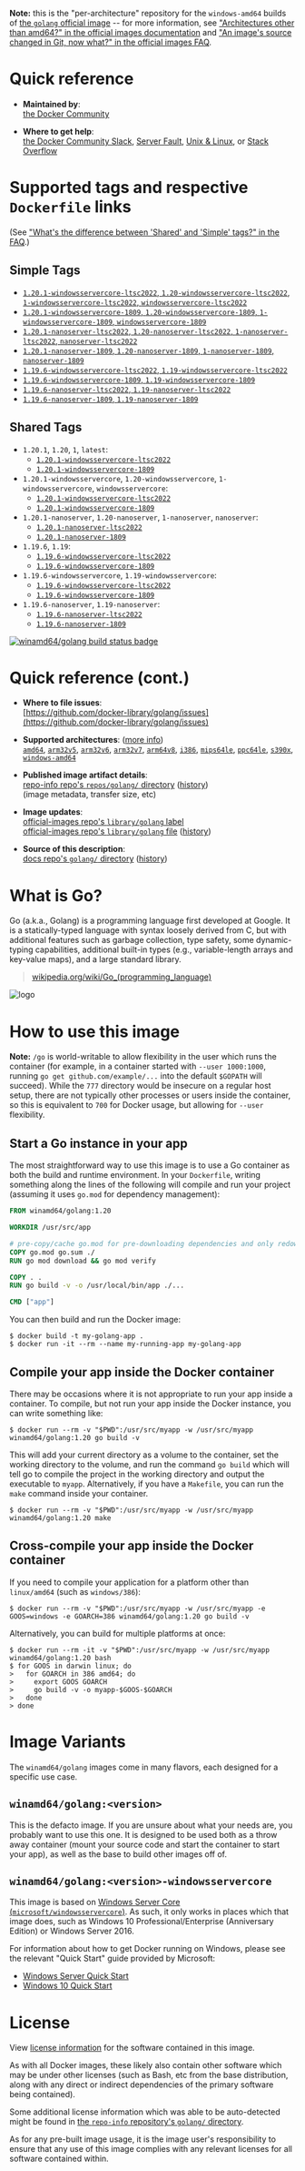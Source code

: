 <!--

********************************************************************************

WARNING:

    DO NOT EDIT "golang/README.md"

    IT IS AUTO-GENERATED

    (from the other files in "golang/" combined with a set of templates)

********************************************************************************

-->

**Note:** this is the "per-architecture" repository for the `windows-amd64` builds of [the `golang` official image](https://hub.docker.com/_/golang) -- for more information, see ["Architectures other than amd64?" in the official images documentation](https://github.com/docker-library/official-images#architectures-other-than-amd64) and ["An image's source changed in Git, now what?" in the official images FAQ](https://github.com/docker-library/faq#an-images-source-changed-in-git-now-what).

# Quick reference

-	**Maintained by**:  
	[the Docker Community](https://github.com/docker-library/golang)

-	**Where to get help**:  
	[the Docker Community Slack](https://dockr.ly/comm-slack), [Server Fault](https://serverfault.com/help/on-topic), [Unix & Linux](https://unix.stackexchange.com/help/on-topic), or [Stack Overflow](https://stackoverflow.com/help/on-topic)

# Supported tags and respective `Dockerfile` links

(See ["What's the difference between 'Shared' and 'Simple' tags?" in the FAQ](https://github.com/docker-library/faq#whats-the-difference-between-shared-and-simple-tags).)

## Simple Tags

-	[`1.20.1-windowsservercore-ltsc2022`, `1.20-windowsservercore-ltsc2022`, `1-windowsservercore-ltsc2022`, `windowsservercore-ltsc2022`](https://github.com/docker-library/golang/blob/067ba62265c51b96ca29de9faf37b831ad90da2a/1.20/windows/windowsservercore-ltsc2022/Dockerfile)
-	[`1.20.1-windowsservercore-1809`, `1.20-windowsservercore-1809`, `1-windowsservercore-1809`, `windowsservercore-1809`](https://github.com/docker-library/golang/blob/067ba62265c51b96ca29de9faf37b831ad90da2a/1.20/windows/windowsservercore-1809/Dockerfile)
-	[`1.20.1-nanoserver-ltsc2022`, `1.20-nanoserver-ltsc2022`, `1-nanoserver-ltsc2022`, `nanoserver-ltsc2022`](https://github.com/docker-library/golang/blob/067ba62265c51b96ca29de9faf37b831ad90da2a/1.20/windows/nanoserver-ltsc2022/Dockerfile)
-	[`1.20.1-nanoserver-1809`, `1.20-nanoserver-1809`, `1-nanoserver-1809`, `nanoserver-1809`](https://github.com/docker-library/golang/blob/067ba62265c51b96ca29de9faf37b831ad90da2a/1.20/windows/nanoserver-1809/Dockerfile)
-	[`1.19.6-windowsservercore-ltsc2022`, `1.19-windowsservercore-ltsc2022`](https://github.com/docker-library/golang/blob/076ce38f04eada5a57ebd716345481669e9d8283/1.19/windows/windowsservercore-ltsc2022/Dockerfile)
-	[`1.19.6-windowsservercore-1809`, `1.19-windowsservercore-1809`](https://github.com/docker-library/golang/blob/076ce38f04eada5a57ebd716345481669e9d8283/1.19/windows/windowsservercore-1809/Dockerfile)
-	[`1.19.6-nanoserver-ltsc2022`, `1.19-nanoserver-ltsc2022`](https://github.com/docker-library/golang/blob/076ce38f04eada5a57ebd716345481669e9d8283/1.19/windows/nanoserver-ltsc2022/Dockerfile)
-	[`1.19.6-nanoserver-1809`, `1.19-nanoserver-1809`](https://github.com/docker-library/golang/blob/076ce38f04eada5a57ebd716345481669e9d8283/1.19/windows/nanoserver-1809/Dockerfile)

## Shared Tags

-	`1.20.1`, `1.20`, `1`, `latest`:
	-	[`1.20.1-windowsservercore-ltsc2022`](https://github.com/docker-library/golang/blob/067ba62265c51b96ca29de9faf37b831ad90da2a/1.20/windows/windowsservercore-ltsc2022/Dockerfile)
	-	[`1.20.1-windowsservercore-1809`](https://github.com/docker-library/golang/blob/067ba62265c51b96ca29de9faf37b831ad90da2a/1.20/windows/windowsservercore-1809/Dockerfile)
-	`1.20.1-windowsservercore`, `1.20-windowsservercore`, `1-windowsservercore`, `windowsservercore`:
	-	[`1.20.1-windowsservercore-ltsc2022`](https://github.com/docker-library/golang/blob/067ba62265c51b96ca29de9faf37b831ad90da2a/1.20/windows/windowsservercore-ltsc2022/Dockerfile)
	-	[`1.20.1-windowsservercore-1809`](https://github.com/docker-library/golang/blob/067ba62265c51b96ca29de9faf37b831ad90da2a/1.20/windows/windowsservercore-1809/Dockerfile)
-	`1.20.1-nanoserver`, `1.20-nanoserver`, `1-nanoserver`, `nanoserver`:
	-	[`1.20.1-nanoserver-ltsc2022`](https://github.com/docker-library/golang/blob/067ba62265c51b96ca29de9faf37b831ad90da2a/1.20/windows/nanoserver-ltsc2022/Dockerfile)
	-	[`1.20.1-nanoserver-1809`](https://github.com/docker-library/golang/blob/067ba62265c51b96ca29de9faf37b831ad90da2a/1.20/windows/nanoserver-1809/Dockerfile)
-	`1.19.6`, `1.19`:
	-	[`1.19.6-windowsservercore-ltsc2022`](https://github.com/docker-library/golang/blob/076ce38f04eada5a57ebd716345481669e9d8283/1.19/windows/windowsservercore-ltsc2022/Dockerfile)
	-	[`1.19.6-windowsservercore-1809`](https://github.com/docker-library/golang/blob/076ce38f04eada5a57ebd716345481669e9d8283/1.19/windows/windowsservercore-1809/Dockerfile)
-	`1.19.6-windowsservercore`, `1.19-windowsservercore`:
	-	[`1.19.6-windowsservercore-ltsc2022`](https://github.com/docker-library/golang/blob/076ce38f04eada5a57ebd716345481669e9d8283/1.19/windows/windowsservercore-ltsc2022/Dockerfile)
	-	[`1.19.6-windowsservercore-1809`](https://github.com/docker-library/golang/blob/076ce38f04eada5a57ebd716345481669e9d8283/1.19/windows/windowsservercore-1809/Dockerfile)
-	`1.19.6-nanoserver`, `1.19-nanoserver`:
	-	[`1.19.6-nanoserver-ltsc2022`](https://github.com/docker-library/golang/blob/076ce38f04eada5a57ebd716345481669e9d8283/1.19/windows/nanoserver-ltsc2022/Dockerfile)
	-	[`1.19.6-nanoserver-1809`](https://github.com/docker-library/golang/blob/076ce38f04eada5a57ebd716345481669e9d8283/1.19/windows/nanoserver-1809/Dockerfile)

[![winamd64/golang build status badge](https://img.shields.io/jenkins/s/https/doi-janky.infosiftr.net/job/multiarch/job/windows-amd64/job/golang.svg?label=winamd64/golang%20%20build%20job)](https://doi-janky.infosiftr.net/job/multiarch/job/windows-amd64/job/golang/)

# Quick reference (cont.)

-	**Where to file issues**:  
	[https://github.com/docker-library/golang/issues](https://github.com/docker-library/golang/issues)

-	**Supported architectures**: ([more info](https://github.com/docker-library/official-images#architectures-other-than-amd64))  
	[`amd64`](https://hub.docker.com/r/amd64/golang/), [`arm32v5`](https://hub.docker.com/r/arm32v5/golang/), [`arm32v6`](https://hub.docker.com/r/arm32v6/golang/), [`arm32v7`](https://hub.docker.com/r/arm32v7/golang/), [`arm64v8`](https://hub.docker.com/r/arm64v8/golang/), [`i386`](https://hub.docker.com/r/i386/golang/), [`mips64le`](https://hub.docker.com/r/mips64le/golang/), [`ppc64le`](https://hub.docker.com/r/ppc64le/golang/), [`s390x`](https://hub.docker.com/r/s390x/golang/), [`windows-amd64`](https://hub.docker.com/r/winamd64/golang/)

-	**Published image artifact details**:  
	[repo-info repo's `repos/golang/` directory](https://github.com/docker-library/repo-info/blob/master/repos/golang) ([history](https://github.com/docker-library/repo-info/commits/master/repos/golang))  
	(image metadata, transfer size, etc)

-	**Image updates**:  
	[official-images repo's `library/golang` label](https://github.com/docker-library/official-images/issues?q=label%3Alibrary%2Fgolang)  
	[official-images repo's `library/golang` file](https://github.com/docker-library/official-images/blob/master/library/golang) ([history](https://github.com/docker-library/official-images/commits/master/library/golang))

-	**Source of this description**:  
	[docs repo's `golang/` directory](https://github.com/docker-library/docs/tree/master/golang) ([history](https://github.com/docker-library/docs/commits/master/golang))

# What is Go?

Go (a.k.a., Golang) is a programming language first developed at Google. It is a statically-typed language with syntax loosely derived from C, but with additional features such as garbage collection, type safety, some dynamic-typing capabilities, additional built-in types (e.g., variable-length arrays and key-value maps), and a large standard library.

> [wikipedia.org/wiki/Go_(programming_language)](http://en.wikipedia.org/wiki/Go_%28programming_language%29)

![logo](https://raw.githubusercontent.com/docker-library/docs/01c12653951b2fe592c1f93a13b4e289ada0e3a1/golang/logo.png)

# How to use this image

**Note:** `/go` is world-writable to allow flexibility in the user which runs the container (for example, in a container started with `--user 1000:1000`, running `go get github.com/example/...` into the default `$GOPATH` will succeed). While the `777` directory would be insecure on a regular host setup, there are not typically other processes or users inside the container, so this is equivalent to `700` for Docker usage, but allowing for `--user` flexibility.

## Start a Go instance in your app

The most straightforward way to use this image is to use a Go container as both the build and runtime environment. In your `Dockerfile`, writing something along the lines of the following will compile and run your project (assuming it uses `go.mod` for dependency management):

```dockerfile
FROM winamd64/golang:1.20

WORKDIR /usr/src/app

# pre-copy/cache go.mod for pre-downloading dependencies and only redownloading them in subsequent builds if they change
COPY go.mod go.sum ./
RUN go mod download && go mod verify

COPY . .
RUN go build -v -o /usr/local/bin/app ./...

CMD ["app"]
```

You can then build and run the Docker image:

```console
$ docker build -t my-golang-app .
$ docker run -it --rm --name my-running-app my-golang-app
```

## Compile your app inside the Docker container

There may be occasions where it is not appropriate to run your app inside a container. To compile, but not run your app inside the Docker instance, you can write something like:

```console
$ docker run --rm -v "$PWD":/usr/src/myapp -w /usr/src/myapp winamd64/golang:1.20 go build -v
```

This will add your current directory as a volume to the container, set the working directory to the volume, and run the command `go build` which will tell go to compile the project in the working directory and output the executable to `myapp`. Alternatively, if you have a `Makefile`, you can run the `make` command inside your container.

```console
$ docker run --rm -v "$PWD":/usr/src/myapp -w /usr/src/myapp winamd64/golang:1.20 make
```

## Cross-compile your app inside the Docker container

If you need to compile your application for a platform other than `linux/amd64` (such as `windows/386`):

```console
$ docker run --rm -v "$PWD":/usr/src/myapp -w /usr/src/myapp -e GOOS=windows -e GOARCH=386 winamd64/golang:1.20 go build -v
```

Alternatively, you can build for multiple platforms at once:

```console
$ docker run --rm -it -v "$PWD":/usr/src/myapp -w /usr/src/myapp winamd64/golang:1.20 bash
$ for GOOS in darwin linux; do
>   for GOARCH in 386 amd64; do
>     export GOOS GOARCH
>     go build -v -o myapp-$GOOS-$GOARCH
>   done
> done
```

# Image Variants

The `winamd64/golang` images come in many flavors, each designed for a specific use case.

## `winamd64/golang:<version>`

This is the defacto image. If you are unsure about what your needs are, you probably want to use this one. It is designed to be used both as a throw away container (mount your source code and start the container to start your app), as well as the base to build other images off of.

## `winamd64/golang:<version>-windowsservercore`

This image is based on [Windows Server Core (`microsoft/windowsservercore`)](https://hub.docker.com/r/microsoft/windowsservercore/). As such, it only works in places which that image does, such as Windows 10 Professional/Enterprise (Anniversary Edition) or Windows Server 2016.

For information about how to get Docker running on Windows, please see the relevant "Quick Start" guide provided by Microsoft:

-	[Windows Server Quick Start](https://msdn.microsoft.com/en-us/virtualization/windowscontainers/quick_start/quick_start_windows_server)
-	[Windows 10 Quick Start](https://msdn.microsoft.com/en-us/virtualization/windowscontainers/quick_start/quick_start_windows_10)

# License

View [license information](http://golang.org/LICENSE) for the software contained in this image.

As with all Docker images, these likely also contain other software which may be under other licenses (such as Bash, etc from the base distribution, along with any direct or indirect dependencies of the primary software being contained).

Some additional license information which was able to be auto-detected might be found in [the `repo-info` repository's `golang/` directory](https://github.com/docker-library/repo-info/tree/master/repos/golang).

As for any pre-built image usage, it is the image user's responsibility to ensure that any use of this image complies with any relevant licenses for all software contained within.
